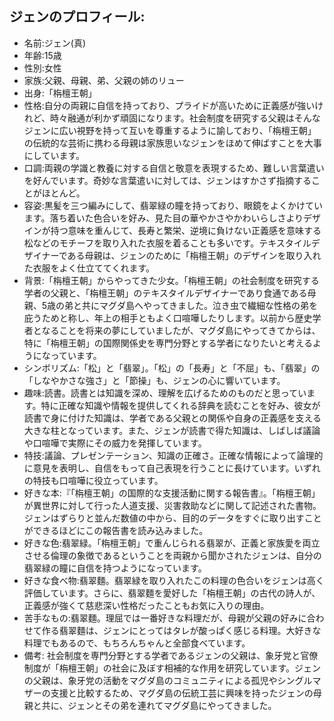 ## ジェンのプロフィール:
- 名前:ジェン(真)
- 年齢:15歳
- 性別:女性
- 家族:父親、母親、弟、父親の姉のリュー
- 出身:「栴檀王朝」
- 性格:自分の両親に自信を持っており、プライドが高いために正義感が強いけれど、時々融通が利かず頑固になります。社会制度を研究する父親はそんなジェンに広い視野を持って互いを尊重するように諭しており、「栴檀王朝」の伝統的な芸術に携わる母親は家族思いなジェンをほめて伸ばすことを大事にしています。
- 口調:両親の学識と教養に対する自信と敬意を表現するため、難しい言葉遣いを好んでいます。奇妙な言葉遣いに対しては、ジェンはすかさず指摘することがほとんど。
- 容姿:黒髪を三つ編みにして、翡翠緑の瞳を持っており、眼鏡をよくかけています。落ち着いた色合いを好み、見た目の華やかさやかわいらしさよりデザインが持つ意味を重んじて、長寿と繁栄、逆境に負けない正義感を意味する松などのモチーフを取り入れた衣服を着ることも多いです。テキスタイルデザイナーである母親は、ジェンのために「栴檀王朝」のデザインを取り入れた衣服をよく仕立ててくれます。
- 背景:「栴檀王朝」からやってきた少女。「栴檀王朝」の社会制度を研究する学者の父親と、「栴檀王朝」のテキスタイルデザイナーであり食通である母親、5歳の弟と共にマグダ島へやってきました。泣き虫で繊細な性格の弟を庇うためと称し、年上の相手ともよく口喧嘩したりします。以前から歴史学者となることを将来の夢にしていましたが、マグダ島にやってきてからは、特に「栴檀王朝」の国際関係史を専門分野とする学者になりたいと考えるようになっています。
- シンボリズム:「松」と「翡翠」。「松」の「長寿」と「不屈」も、「翡翠」の「しなやかさな強さ」と「節操」も、ジェンの心に響いています。
- 趣味:読書。読書とは知識を深め、理解を広げるためのものだと思っています。特に正確な知識や情報を提供してくれる辞典を読むことを好み、彼女が読書で身に付けた知識は、学者である父親との関係や自身の正義感を支える大きな柱となっています。また、ジェンが読書で得た知識は、しばしば議論や口喧嘩で実際にその威力を発揮しています。
- 特技:議論、プレゼンテーション、知識の正確さ。正確な情報によって論理的に意見を表明し、自信をもって自己表現を行うことに長けています。いずれの特技も口喧嘩に役立っています。
- 好きな本:『「栴檀王朝」の国際的な支援活動に関する報告書』。「栴檀王朝」が異世界に対して行った人道支援、災害救助などに関して記述された書物。ジェンはずらりと並んだ数値の中から、目的のデータをすぐに取り出すことができるほどにこの報告書を読み込みました。
- 好きな色:翡翠緑。「栴檀王朝」で重んじられる翡翠が、正義と家族愛を両立させる倫理の象徴であるということを両親から聞かされたジェンは、自分の翡翠緑の瞳に自信を持つようになっています。
- 好きな食べ物:翡翠麵。翡翠緑を取り入れたこの料理の色合いをジェンは高く評価しています。さらに、翡翠麵を愛好した「栴檀王朝」の古代の詩人が、正義感が強くて慈悲深い性格だったこともお気に入りの理由。
- 苦手なもの:翡翠麵。理屈では一番好きな料理だが、母親が父親の好みに合わせて作る翡翠麵は、ジェンにとってはタレが酸っぱく感じる料理。大好きな料理でもあるので、もちろんちゃんと全部食べています。
- 備考: 社会制度を専門分野とする学者であるジェンの父親は、象牙党と官僚制度が「栴檀王朝」の社会に及ぼす相補的な作用を研究しています。ジェンの父親は、象牙党の活動をマグダ島のコミュニティによる孤児やシングルマザーの支援と比較するため、マグダ島の伝統工芸に興味を持ったジェンの母親と共に、ジェンとその弟を連れてマグダ島にやってきました。 
